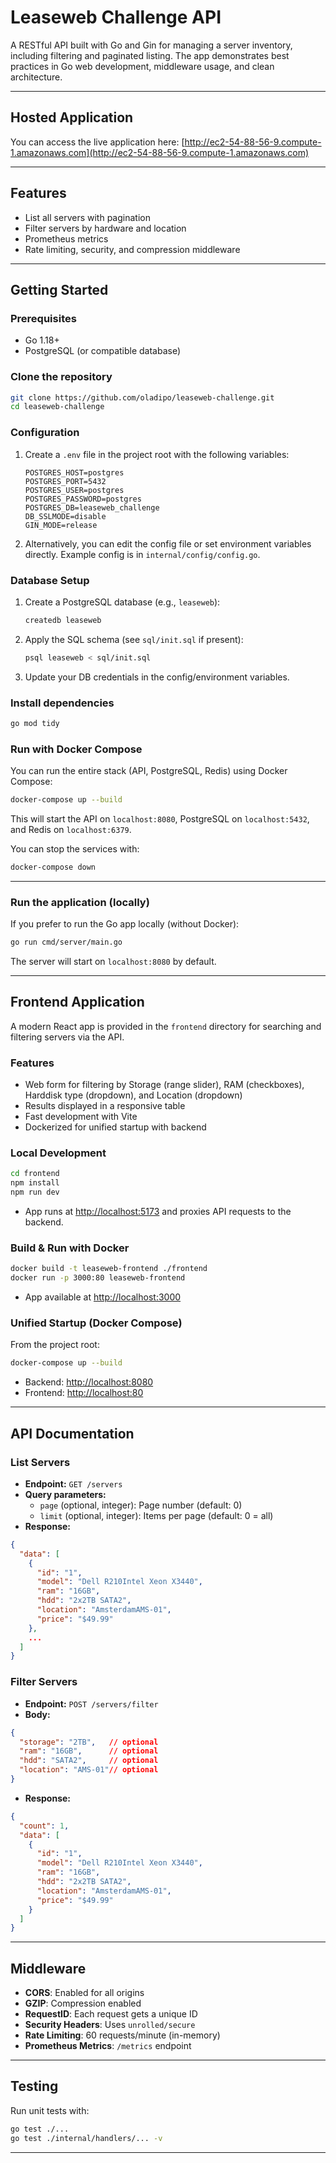 # Leaseweb Challenge API

A RESTful API built with Go and Gin for managing a server inventory, including filtering and paginated listing. The app demonstrates best practices in Go web development, middleware usage, and clean architecture.

---

## Hosted Application

You can access the live application here: [http://ec2-54-88-56-9.compute-1.amazonaws.com](http://ec2-54-88-56-9.compute-1.amazonaws.com)

---

## Features
- List all servers with pagination
- Filter servers by hardware and location
- Prometheus metrics
- Rate limiting, security, and compression middleware

---

## Getting Started

### Prerequisites
- Go 1.18+
- PostgreSQL (or compatible database)

### Clone the repository
```bash
git clone https://github.com/oladipo/leaseweb-challenge.git
cd leaseweb-challenge
```

### Configuration
1. Create a `.env` file in the project root with the following variables:
   ```env
   POSTGRES_HOST=postgres
   POSTGRES_PORT=5432
   POSTGRES_USER=postgres
   POSTGRES_PASSWORD=postgres
   POSTGRES_DB=leaseweb_challenge
   DB_SSLMODE=disable
   GIN_MODE=release
   ```

2. Alternatively, you can edit the config file or set environment variables directly. Example config is in `internal/config/config.go`.

### Database Setup
1. Create a PostgreSQL database (e.g., `leaseweb`):
   ```bash
   createdb leaseweb
   ```
2. Apply the SQL schema (see `sql/init.sql` if present):
   ```bash
   psql leaseweb < sql/init.sql
   ```
3. Update your DB credentials in the config/environment variables.

### Install dependencies
```bash
go mod tidy
```

### Run with Docker Compose
You can run the entire stack (API, PostgreSQL, Redis) using Docker Compose:

```bash
docker-compose up --build
```

This will start the API on `localhost:8080`, PostgreSQL on `localhost:5432`, and Redis on `localhost:6379`.

You can stop the services with:
```bash
docker-compose down
```

---

### Run the application (locally)
If you prefer to run the Go app locally (without Docker):
```bash
go run cmd/server/main.go
```

The server will start on `localhost:8080` by default.

---

## Frontend Application

A modern React app is provided in the `frontend` directory for searching and filtering servers via the API.

### Features
- Web form for filtering by Storage (range slider), RAM (checkboxes), Harddisk type (dropdown), and Location (dropdown)
- Results displayed in a responsive table
- Fast development with Vite
- Dockerized for unified startup with backend

### Local Development
```bash
cd frontend
npm install
npm run dev
```
- App runs at [http://localhost:5173](http://localhost:5173) and proxies API requests to the backend.

### Build & Run with Docker
```bash
docker build -t leaseweb-frontend ./frontend
docker run -p 3000:80 leaseweb-frontend
```
- App available at [http://localhost:3000](http://localhost:3000)

### Unified Startup (Docker Compose)
From the project root:
```bash
docker-compose up --build
```
- Backend: [http://localhost:8080](http://localhost:8080)
- Frontend: [http://localhost:80](http://localhost:80)

---

## API Documentation

### List Servers
- **Endpoint:** `GET /servers`
- **Query parameters:**
  - `page` (optional, integer): Page number (default: 0)
  - `limit` (optional, integer): Items per page (default: 0 = all)
- **Response:**
```json
{
  "data": [
    {
      "id": "1",
      "model": "Dell R210Intel Xeon X3440",
      "ram": "16GB",
      "hdd": "2x2TB SATA2",
      "location": "AmsterdamAMS-01",
      "price": "$49.99"
    },
    ...
  ]
}
```

### Filter Servers
- **Endpoint:** `POST /servers/filter`
- **Body:**
```json
{
  "storage": "2TB",   // optional
  "ram": "16GB",      // optional
  "hdd": "SATA2",     // optional
  "location": "AMS-01"// optional
}
```
- **Response:**
```json
{
  "count": 1,
  "data": [
    {
      "id": "1",
      "model": "Dell R210Intel Xeon X3440",
      "ram": "16GB",
      "hdd": "2x2TB SATA2",
      "location": "AmsterdamAMS-01",
      "price": "$49.99"
    }
  ]
}
```

---

## Middleware
- **CORS**: Enabled for all origins
- **GZIP**: Compression enabled
- **RequestID**: Each request gets a unique ID
- **Security Headers**: Uses `unrolled/secure`
- **Rate Limiting**: 60 requests/minute (in-memory)
- **Prometheus Metrics**: `/metrics` endpoint

---

## Testing
Run unit tests with:
```bash
go test ./...
go test ./internal/handlers/... -v
```

---
